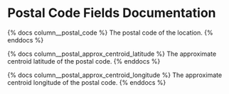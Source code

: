 # Postal Code Fields Documentation

{% docs column__postal_code %}
The postal code of the location.
{% enddocs %}

{% docs column__postal_approx_centroid_latitude %}
The approximate centroid latitude of the postal code.
{% enddocs %}

{% docs column__postal_approx_centroid_longitude %}
The approximate centroid longitude of the postal code.
{% enddocs %}